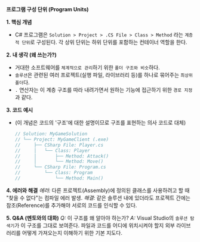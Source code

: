 **프로그램 구성 단위 (Program Units)**

**1. 핵심 개념**
* C# 프로그램은 `Solution > Project > .CS File > Class > Method` 라는 `계층적 단위`로 구성된다. 각 상위 단위는 하위 단위를 포함하는 컨테이너 역할을 한다.

**2. 내 생각 (왜 쓰는가?)**
* 거대한 소프트웨어를 `체계적으로 관리`하기 위한 `폴더 구조와 비슷`하다.
* `솔루션`은 관련된 여러 프로젝트(실행 파일, 라이브러리 등)를 하나로 묶어주는 `최상위 폴더`다.
* `.` 연산자는 이 계층 구조를 따라 내려가면서 원하는 기능에 접근하기 위한 `경로 지정`과 같다.

**3. 코드 예시**
*   (이 개념은 코드의 '구조'에 대한 설명이므로 구조를 표현하는 의사 코드로 대체)
    ```csharp
    // Solution: MyGameSolution
    // └── Project: MyGameClient (.exe)
    //     ├── CSharp File: Player.cs
    //     │   └── Class: Player
    //     │       ├── Method: Attack()
    //     │       └── Method: Move()
    //     └── CSharp File: Program.cs
    //         └── Class: Program
    //             └── Method: Main()
    ```

**4. 에러와 해결**
*에러:* 다른 프로젝트(Assembly)에 정의된 클래스를 사용하려고 할 때 "찾을 수 없다"는 컴파일 에러 발생.
*해결:* 같은 솔루션 내에 있더라도 프로젝트 간에는 참조(Reference)를 추가해야 서로의 코드를 인식할 수 있다.

**5. Q&A (멘토와의 대화)**
*Q:* 이 구조를 왜 알아야 하는가?
*A:* Visual Studio의 `솔루션 탐색기`가 이 구조를 그대로 보여준다. 파일과 코드를 어디에 위치시켜야 할지 외부 라이브러리를 어떻게 가져오는지 이해하기 위한 기본 지도다.